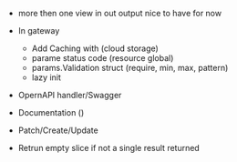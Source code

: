 * more then one view in out output nice to have for now
* In gateway
    - Add Caching with (cloud storage) 
    - parame status code (resource global)
    - params.Validation struct (require, min, max, pattern)
    - lazy init  
 
  
* OpernAPI handler/Swagger
* Documentation ()
* Patch/Create/Update

* Retrun empty slice if not a single result returned